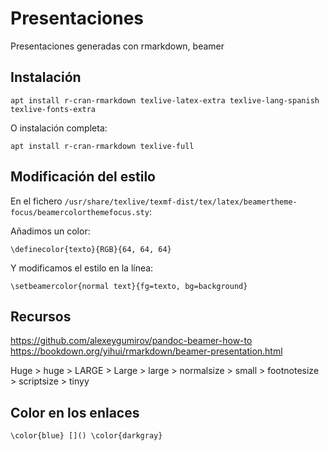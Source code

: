 # Presentaciones

Presentaciones generadas con rmarkdown, beamer

## Instalación 

    apt install r-cran-rmarkdown texlive-latex-extra texlive-lang-spanish texlive-fonts-extra

O instalación completa:

    apt install r-cran-rmarkdown texlive-full

## Modificación del estilo

En el fichero `/usr/share/texlive/texmf-dist/tex/latex/beamertheme-focus/beamercolorthemefocus.sty`:

Añadimos un color:

    \definecolor{texto}{RGB}{64, 64, 64}

Y modificamos el estilo en la línea:

    \setbeamercolor{normal text}{fg=texto, bg=background}

## Recursos

https://github.com/alexeygumirov/pandoc-beamer-how-to
https://bookdown.org/yihui/rmarkdown/beamer-presentation.html


Huge > huge > LARGE > Large > large > normalsize > small > footnotesize > scriptsize > tinyy

## Color en los enlaces

```
\color{blue} []() \color{darkgray}
```
